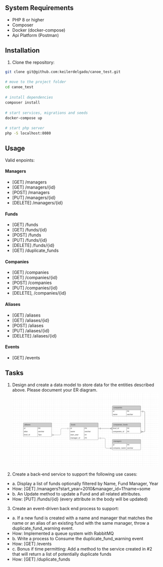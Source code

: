 ## System Requirements

- PHP 8 or higher
- Composer
- Docker (docker-compose)
- Api Platform (Postman)

## Installation

1. Clone the repository:

```bash
git clone git@github.com:keilerdelgado/canoe_test.git

# move to the project folder
cd canoe_test

# install dependencies
composer install

# start services, migrations and seeds
docker-compose up

# start php server
php -S localhost:8080

```

## Usage

Valid enpoints:

#### Managers

- [GET] /managers
- [GET] /managers/{id}
- [POST] /managers
- [PUT] /managers/{id}
- [DELETE] /managers/{id}

#### Funds

- [GET] /funds
- [GET] /funds/{id}
- [POST] /funds
- [PUT] /funds/{id}
- [DELETE] /funds/{id}
- [GET] /duplicate_funds

#### Companies

- [GET] /companies
- [GET] /companies/{id}
- [POST] /companies
- [PUT] /companies/{id}
- [DELETE], /companies/{id}

#### Aliases

- [GET] /aliases
- [GET] /aliases/{id}
- [POST] /aliases
- [PUT] /aliases/{id}
- [DELETE] /aliases/{id}

#### Events

- [GET] /events

## Tasks

1. Design and create a data model to store data for the entities described above. Please document your ER diagram.
   ![ERD](./assets/canoe_erd.png?raw=true "Title")

2. Create a back-end service to support the following use cases:

- a. Display a list of funds optionally filtered by Name, Fund Manager, Year
- How: [GET] /managers?start_year=2010&manager_id=1?name=some
- b. An Update method to update a Fund and all related attributes.
- How: [PUT] /funds/{id} (every attribute in the body will be updated)

3. Create an event-driven back end process to support:

- a. If a new fund is created with a name and manager that matches the name or an alias of an existing fund with the same manager, throw a duplicate_fund_warning event.
- How: Implemented a queue system with RabbitMQ
- b. Write a process to Consume the duplicate_fund_warning event
- How: [GET] /events
- c. Bonus if time permitting: Add a method to the service created in #2 that will return a list of potentially duplicate funds
- How: [GET] /duplicate_funds
